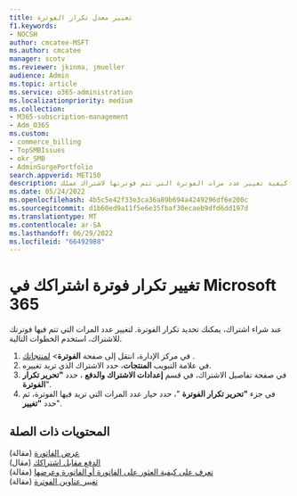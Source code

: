 ```yaml
---
title: تغيير معدل تكرار الفوترة
f1.keywords:
- NOCSH
author: cmcatee-MSFT
ms.author: cmcatee
manager: scotv
ms.reviewer: jkinma, jmueller
audience: Admin
ms.topic: article
ms.service: o365-administration
ms.localizationpriority: medium
ms.collection:
- M365-subscription-management
- Adm_O365
ms.custom:
- commerce_billing
- TopSMBIssues
- okr_SMB
- AdminSurgePortfolio
search.appverid: MET150
description: تعرف على كيفية تغيير عدد مرات الفوترة التي تتم فوترتها لاشتراك عملك.
ms.date: 05/24/2022
ms.openlocfilehash: 4b5c5e42f33e3ca36a89b694a4249296df6e200c
ms.sourcegitcommit: d1b60ed9a11f5e6e35fbaf30ecaeb9dfd6dd197d
ms.translationtype: MT
ms.contentlocale: ar-SA
ms.lasthandoff: 06/29/2022
ms.locfileid: "66492988"
---
```

# <a name="change-your-microsoft-365-subscription-billing-frequency"></a>تغيير تكرار فوترة اشتراكك في Microsoft 365

عند شراء اشتراك، يمكنك تحديد تكرار الفوترة. لتغيير عدد المرات التي تتم فيها فوترتك للاشتراك، استخدم الخطوات التالية.

1. في مركز الإدارة، انتقل إلى صفحة **الفوترة**\> <a href="https://go.microsoft.com/fwlink/p/?linkid=842054" target="_blank">لمنتجاتك</a> .
2. في علامة التبويب **المنتجات**، حدد الاشتراك الذي تريد تغييره.
3. في صفحة تفاصيل الاشتراك، في قسم **إعدادات الاشتراك والدفع** ، حدد **"تحرير تكرار الفوترة**".
4. في جزء **"تحرير تكرار الفوترة** "، حدد خيار عدد المرات التي تريد فيها الفوترة، ثم حدد **"تغيير**".

## <a name="related-content"></a>المحتويات ذات الصلة

[عرض الفاتورة](../../commerce/billing-and-payments/view-your-bill-or-invoice.md) (مقالة)\
[الدفع مقابل اشتراكك](../../commerce/billing-and-payments/pay-for-your-subscription.md) (مقال)\
[تعرف على كيفية العثور على الفاتورة أو الفاتورة وعرضها](view-your-bill-or-invoice.md) (مقالة)\
[تغيير عناوين الفوترة](change-your-billing-addresses.md) (مقالة)
